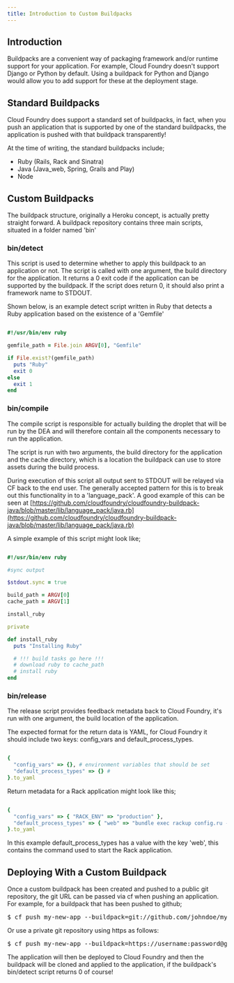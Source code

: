 ```yaml
---
title: Introduction to Custom Buildpacks
---
```


## <a id='intro'></a>Introduction ##

Buildpacks are a convenient way of packaging framework and/or runtime support for your application. For example, Cloud Foundry doesn't support Django or Python by default. Using a buildpack for Python and Django would allow you to add support for these at the deployment stage.

## <a id='standard-buildpacks'></a>Standard Buildpacks ##

Cloud Foundry does support a standard set of buildpacks, in fact, when you push an application that is supported by one of the standard buildpacks, the application is pushed with that buildpack transparently!

At the time of writing, the standard buildpacks include;

* Ruby (Rails, Rack and Sinatra)
* Java (Java_web, Spring, Grails and Play)
* Node

## <a id='custom-buildpacks'></a>Custom Buildpacks ##

The buildpack structure, originally a Heroku concept, is actually pretty straight forward. A buildpack repository contains three main scripts, situated in a folder named 'bin'

### <a id='detect-script'></a>bin/detect ###

This script is used to determine whether to apply this buildpack to an application or not. The script is called with one argument, the build directory for the application. It returns a 0 exit code if the application can be supported by the buildpack. If the script does return 0, it should also print a framework name to STDOUT.

Shown below, is an example detect script written in Ruby that detects a Ruby application based on the existence of a 'Gemfile'

~~~ruby

#!/usr/bin/env ruby

gemfile_path = File.join ARGV[0], "Gemfile"

if File.exist?(gemfile_path)
  puts "Ruby"
  exit 0
else
  exit 1
end

~~~
### <a id='detect-script'></a>bin/compile ###

The compile script is responsible for actually building the droplet that will be run by the DEA and will therefore contain all the components necessary to run the application.

The script is run with two arguments, the build directory for the application and the cache directory, which is a location the buildpack can use to store assets during the build process.

During execution of this script all output sent to STDOUT will be relayed via CF back to the end user. The generally accepted pattern for this is to break out this functionality in to a 'language_pack'. A good example of this can be seen at [https://github.com/cloudfoundry/cloudfoundry-buildpack-java/blob/master/lib/language_pack/java.rb](https://github.com/cloudfoundry/cloudfoundry-buildpack-java/blob/master/lib/language_pack/java.rb)

A simple example of this script might look like;

~~~ruby

#!/usr/bin/env ruby

#sync output

$stdout.sync = true

build_path = ARGV[0]
cache_path = ARGV[1]

install_ruby

private

def install_ruby
  puts "Installing Ruby"

  # !!! build tasks go here !!!
  # download ruby to cache_path
  # install ruby
end

~~~

### <a id='detect-script'></a>bin/release ###

The release script provides feedback metadata back to Cloud Foundry, it's run with one argument, the build location of the application.

The expected format for the return data is YAML, for Cloud Foundry it should include two keys: config\_vars and default\_process\_types.

~~~ruby

{
  "config_vars" => {}, # environment variables that should be set
  "default_process_types" => {} #
}.to_yaml

~~~

Return metadata for a Rack application might look like this;

~~~ruby

{
  "config_vars" => { "RACK_ENV" => "production" },
  "default_process_types" => { "web" => "bundle exec rackup config.ru -p $PORT" }
}.to_yaml

~~~

In this example default\_process\_types has a value with the key 'web', this contains the command used to start the Rack application.

## <a id='deploying-with-custom-buildpacks'></a>Deploying With a Custom Buildpack ##

Once a custom buildpack has been created and pushed to a public git repository, the git URL can be passed via cf when pushing an application. For example, for a buildpack that has been pushed to github;

<pre class="terminal">
$ cf push my-new-app --buildpack=git://github.com/johndoe/my-buildpack.git
</pre>

Or use a private git repository using https as follows:

<pre class="terminal">
$ cf push my-new-app --buildpack=https://username:password@github.com/johndoe/my-buildpack.git
</pre>

The application will then be deployed to Cloud Foundry and then the buildpack will be cloned and applied to the application, if the buildpack's bin/detect script returns 0 of course!

